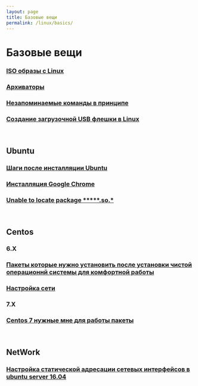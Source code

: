 ```yaml
---
layout: page
title: Базовые вещи
permalink: /linux/basics/
---
```


# Базовые вещи

### [ISO образы с Linux](/linux/basics/distrib/)

### [Архиваторы](/linux/basics/archives/)

### [Незапоминаемые команды в принципе](/linux/basics/commands/)

### [Создание загрузочной USB флешки в Linux](/linux/basics/how-to-make-live-usb-flash/)


<br/>

## Ubuntu

### [Шаги после инсталляции Ubuntu](/linux/basics/ubuntu/steps-after-installation/)

### [Инсталляция Google Chrome](/linux/basics/ubuntu/chrome/)


### [Unable to locate package *****.so.*](/linux/basics/ubuntu/Install-package-for-missing-libraries/)


<br/>

## Centos

### 6.X

### [Пакеты которые нужно установить после установки чистой операционнй системы для комфортной работы](/linux/basics/centos/6/steps-after-installation/)


### [Настройка сети](/linux/basics/centos/6/network-setup/)


### 7.X

### [Centos 7 нужные мне для работы пакеты](/linux/basics/centos/7/steps-after-installation/)



<br/>

## NetWork

### [Настройка статической адресации сетевых интерфейсов в ubuntu server 16.04](/linux/basics/ubuntu/static-networking/)
